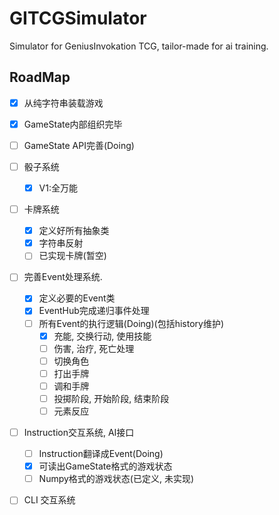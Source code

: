 # GITCGSimulator
Simulator for GeniusInvokation TCG, tailor-made for ai training. 


## RoadMap

- [x] 从纯字符串装载游戏
- [x] GameState内部组织完毕
- [ ] GameState API完善(Doing)

- [ ] 骰子系统
  - [x]  V1:全万能
  
- [ ] 卡牌系统
  - [x] 定义好所有抽象类
  - [x] 字符串反射
  - [ ] 已实现卡牌(暂空) 

- [ ] 完善Event处理系统.
  - [x] 定义必要的Event类 
  - [x] EventHub完成递归事件处理
  - [ ] 所有Event的执行逻辑(Doing)(包括history维护)
    - [x] 充能, 交换行动, 使用技能
    - [ ] 伤害, 治疗, 死亡处理
    - [ ] 切换角色
    - [ ] 打出手牌
    - [ ] 调和手牌
    - [ ] 投掷阶段, 开始阶段, 结束阶段
    - [ ] 元素反应

- [ ] Instruction交互系统, AI接口
   - [ ] Instruction翻译成Event(Doing)
   - [x] 可读出GameState格式的游戏状态 
   - [ ] Numpy格式的游戏状态(已定义, 未实现)

- [ ] CLI 交互系统